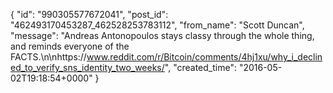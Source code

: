  {
   "id": "990305577672041",
   "post_id": "462493170453287_462528253783112",
   "from_name": "Scott Duncan",
   "message": "Andreas Antonopoulos stays classy through the whole thing, and reminds everyone of the FACTS.\n\nhttps://www.reddit.com/r/Bitcoin/comments/4hj1xu/why_i_declined_to_verify_sns_identity_two_weeks/",
   "created_time": "2016-05-02T19:18:54+0000"
 }
